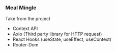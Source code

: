### Meal Mingle

Take from the project

- Context API
- Axio (Third party library for HTTP request)
- React Hooks (useState, useEffect, useContext)
- Router-Dom
